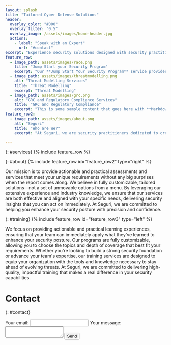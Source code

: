 ```yaml
---
layout: splash
title: "Tailored Cyber Defense Solutions"
header:
  overlay_color: "#000"
  overlay_filter: "0.5"
  overlay_image: /assets/images/home-header.jpg
  actions:
    - label: "Speak with an Expert"
      url: "#contact"
excerpt: "Experience security solutions designed with security practitioners in mind."
feature_row:
  - image_path: assets/images/race.png
    title: "Jump Start your Security Program"
    excerpt: "Our **Jump Start Your Security Program** service provides a comprehensive foundation to establish a robust security posture from the ground up. We begin with an in-depth assessment of your current security landscape, identifying gaps and opportunities for improvement. By leveraging industry best practices and frameworks, we create a tailored security strategy that aligns with your business goals and compliance requirements. This service includes the implementation of essential security controls, policies, and procedures designed to protect your organization from emerging threats. With a focus on continuous improvement, we also provide training and resources to empower your team, ensuring they are well-equipped to maintain and advance your security initiatives. Whether you're building a new program or enhancing an existing one, our expert guidance ensures your security foundation is solid, scalable, and resilient."
  - image_path: assets/images/threatmodelling.png
    alt: "Threat Modelling Services"
    title: "Threat Modelling"
    excerpt: "Threat Modelling"
  - image_path: assets/images/grc.png
    alt: "GRC and Regulatory Compliance Services"
    title: "GRC and Regulatory Compliance"
    excerpt: "This is some sample content that goes here with **Markdown** formatting."
feature_row2:
  - image_path: assets/images/about.png
    alt: "Seguri"
    title: "Who are We?"
    excerpt: "At Seguri, we are security practitioners dedicated to creating a services company that truly addresses the concerns and issues we've faced in the field. With a background spanning consulting for some of the world’s largest companies, security for large enterprise mergers and acquisitions, and building security programs from the ground up at startups, we understand the diverse challenges businesses encounter."

---
```



{: #services}
{% include feature_row %}
 
{: #about} 
{% include feature_row id="feature_row2" type="right" %}

Our mission is to provide actionable and practical assessments and services that meet your unique requirements without any big surprises when the report comes along. We believe in fully customizable, tailored solutions—not a set of unmovable options from a menu. By leveraging our extensive experience and industry knowledge, we ensure that our services are both effective and aligned with your specific needs, delivering security insights that you can act on immediately. At Seguri, we are committed to helping you enhance your security posture with precision and confidence.

{: #training} 
{% include feature_row id="feature_row3" type="left" %}

We focus on providing actionable and practical learning experiences, ensuring that your team can immediately apply what they’ve learned to enhance your security posture. Our programs are fully customizable, allowing you to choose the topics and depth of coverage that best fit your requirements. Whether you're looking to build a strong security foundation or advance your team's expertise, our training services are designed to equip your organization with the tools and knowledge necessary to stay ahead of evolving threats. At Seguri, we are committed to delivering high-quality, impactful training that makes a real difference in your security capabilities.
 
# Contact
{: #contact} 
<form
  action="https://formspree.io/f/xdkngjgk"
  method="POST"
>
  <label>
    Your email:
    <input type="email" name="email">
  </label>
  <label>
    Your message:
    <textarea name="message"></textarea>
  </label>
  <!-- your other form fields go here -->
  <button type="submit">Send</button>
</form>
